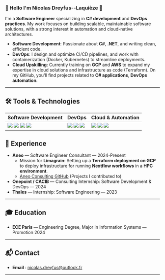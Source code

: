 ### 👋 Hello I'm Nicolas Dreyfus--Laquièze 👋
I'm a **Software Engineer** specializing in **C# development** and **DevOps practices**. My work focuses on building scalable, maintainable software solutions, with a strong interest in automation and cloud-native architectures.
- **Software Development**: Passionate about **C#**, **.NET**, and writing clean, efficient code.
- **DevOps**: I design and optimize CI/CD pipelines, and work with containerization (Docker, Kubernetes) to streamline deployments.
- **Cloud Upskilling**: Currently training on **GCP** and **AWS** to expand my expertise in cloud solutions and infrastructure as code (Terraform).
On my GitHub, you'll find projects related to **C# applications**, **DevOps automation**.

---

## **🛠️ Tools & Technologies**
| **Software Development**               | **DevOps**                     | **Cloud & Automation**         |
|----------------------------------------|--------------------------------|--------------------------------|
| <img src="https://skillicons.dev/icons?i=cs" /> <img src="https://skillicons.dev/icons?i=dotnet" /> <img src="https://skillicons.dev/icons?i=ts" />  <img src="https://skillicons.dev/icons?i=py" /> | <img src="https://skillicons.dev/icons?i=docker" /> <img src="https://skillicons.dev/icons?i=terraform" />  <img src="https://skillicons.dev/icons?i=kubernetes" /> | <img src="https://skillicons.dev/icons?i=aws" /> <img src="https://skillicons.dev/icons?i=gcp" /> <img src="https://skillicons.dev/icons?i=githubactions" />



## **💼 Experience**
- **Aneo** — Software Engineer Consultant — 2024-Present
  - Mission for **Limagrain**: Setting up a **Terraform deployment on GCP** to deploy infrastructure for running **Nextflow workflows** in a **HPC environment**.
  - [Aneo Consulting GitHub](https://github.com/aneoconsulting) (Projects I contributed to)
- **Onepoint / CACIB** — Consulting Internship: Software Development & DevOps — 2024
- **Thales** — Internship: Software Engineering — 2023

---

## **🎓 Education**
- **ECE Paris** — Engineering Degree, Major in Information Systems — Promotion 2024

---

## 📬 Contact
- **Email** : [nicolas.dreyfus@outlook.fr](mailto:nicolas.dreyfus@outlook.fr)

---


